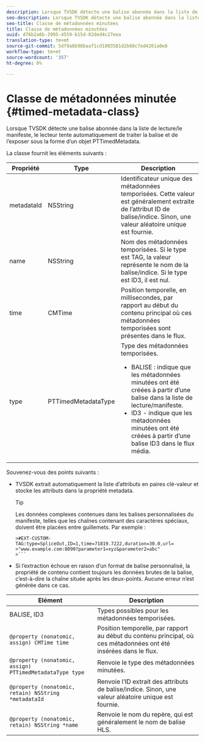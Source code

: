 ```yaml
---
description: Lorsque TVSDK détecte une balise abonnée dans la liste de lecture/le manifeste, le lecteur tente automatiquement de traiter la balise et de l’exposer sous la forme d’un objet PTTimedMetadata.
seo-description: Lorsque TVSDK détecte une balise abonnée dans la liste de lecture/le manifeste, le lecteur tente automatiquement de traiter la balise et de l’exposer sous la forme d’un objet PTTimedMetadata.
seo-title: Classe de métadonnées minutées
title: Classe de métadonnées minutées
uuid: d76b2a6b-2995-4559-b15d-82ded4c27eea
translation-type: tm+mt
source-git-commit: 5df9a8b98baaf1cd1803581d2b60c7ed4261a0e8
workflow-type: tm+mt
source-wordcount: '357'
ht-degree: 0%

---
```



# Classe de métadonnées minutée {#timed-metadata-class}

Lorsque TVSDK détecte une balise abonnée dans la liste de lecture/le manifeste, le lecteur tente automatiquement de traiter la balise et de l’exposer sous la forme d’un objet PTTimedMetadata.

La classe fournit les éléments suivants :

<table id="table_FFC56AC5B1E04DA99C9309C0223ABA90"> 
 <thead> 
  <tr> 
   <th colname="col1" class="entry"><b>Propriété</b></th> 
   <th colname="col02" class="entry"><b>Type</b> </th> 
   <th colname="col2" class="entry"><b>Description</b></th> 
  </tr>
 </thead>
 <tbody> 
  <tr> 
   <td colname="col1"> <span class="codeph"> metadataId</span> </td> 
   <td colname="col02"><span class="codeph"> NSString</span> </td> 
   <td colname="col2"> Identificateur unique des métadonnées temporisées. Cette valeur est généralement extraite de l’attribut ID de balise/indice. Sinon, une valeur aléatoire unique est fournie. </td> 
  </tr> 
  <tr> 
   <td colname="col1"><span class="codeph"> name</span> </td> 
   <td colname="col02"><span class="codeph"> NSString</span></td> 
   <td colname="col2"> Nom des métadonnées temporisées. Si le type est <span class="codeph"> TAG</span>, la valeur représente le nom de la balise/indice. Si le type est <span class="codeph"> ID3</span>, il est nul. </td> 
  </tr> 
  <tr> 
   <td colname="col1"><span class="codeph"> time</span> </td> 
   <td colname="col02"><span class="codeph"> CMTime</span></td> 
   <td colname="col2"> Position temporelle, en millisecondes, par rapport au début du contenu principal où ces métadonnées temporisées sont présentes dans le flux. </td> 
  </tr> 
  <tr> 
   <td colname="col1"><span class="codeph"> type</span> </td> 
   <td colname="col02"> <span class="codeph"> PTTimedMetadataType</span></td> 
   <td colname="col2">Type des métadonnées temporisées. 
    <ul id="ul_70FBFB33E9F846D8B38592560CCE9560"> 
     <li id="li_739D30561BFB4D9B97DF212E4880BA2C">BALISE : indique que les métadonnées minutées ont été créées à partir d’une balise dans la liste de lecture/manifeste. </li> 
     <li id="li_E785E1DEF1CC4D9DBE7764E5D05EFAFC">ID3 - indique que les métadonnées minutées ont été créées à partir d’une balise ID3 dans le flux média. </li> 
    </ul> </td> 
  </tr> 
 </tbody> 
</table>

<!--<a id="section_737CC47997F74F80A3C5C6171ADE120E"></a>-->

Souvenez-vous des points suivants :

* TVSDK extrait automatiquement la liste d’attributs en paires clé-valeur et stocke les attributs dans la propriété metadata.

   >[!TIP]
   >
   >Les données complexes contenues dans les balises personnalisées du manifeste, telles que les chaînes contenant des caractères spéciaux, doivent être placées entre guillemets. Par exemple :
   >
   >
   ```
   >#EXT-CUSTOM-TAG:type=SpliceOut,ID=1,time=71819.7222,duration=30.0,url=
   >"www.example.com:8090?parameter1=xyz&parameter2=abc"
   >```

* Si l’extraction échoue en raison d’un format de balise personnalisé, la propriété de contenu contient toujours les données brutes de la balise, c’est-à-dire la chaîne située après les deux-points. Aucune erreur n’est générée dans ce cas.

| **Elément** | **Description** |
|---|---|
| BALISE, ID3 | Types possibles pour les métadonnées temporisées. |
| `@property (nonatomic, assign) CMTime time` | Position temporelle, par rapport au début du contenu principal, où ces métadonnées ont été insérées dans le flux. |
| `@property (nonatomic, assign) PTTimedMetadataType type` | Renvoie le type des métadonnées minutées. |
| `@property (nonatomic, retain) NSString *metadataId` | Renvoie l’ID extrait des attributs de balise/indice. Sinon, une valeur aléatoire unique est fournie. |
| `@property (nonatomic, retain) NSString *name` | Renvoie le nom du repère, qui est généralement le nom de balise HLS. |